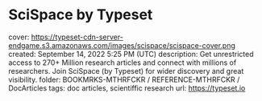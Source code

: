 # SciSpace by Typeset

cover: https://typeset-cdn-server-endgame.s3.amazonaws.com/images/scispace/scispace-cover.png
created: September 14, 2022 5:25 PM (UTC)
description: Get unrestricted access to 270+ Million research articles and connect with millions of researchers. Join SciSpace (by Typeset) for wider discovery and great visibility.
folder: BOOKMRKS-MTHRFCKR / REFERENCE-MTHRFCKR / DocArticles
tags: doc articles, scientiffic research
url: https://typeset.io